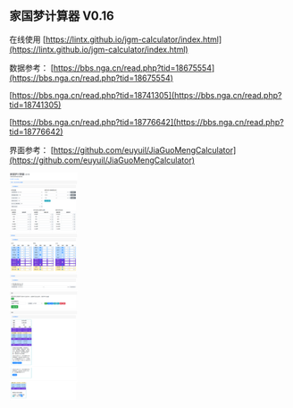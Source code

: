 ## 家国梦计算器 V0.16

在线使用
[https://lintx.github.io/jgm-calculator/index.html](https://lintx.github.io/jgm-calculator/index.html)

数据参考：
[https://bbs.nga.cn/read.php?tid=18675554](https://bbs.nga.cn/read.php?tid=18675554)

[https://bbs.nga.cn/read.php?tid=18741305](https://bbs.nga.cn/read.php?tid=18741305)

[https://bbs.nga.cn/read.php?tid=18776642](https://bbs.nga.cn/read.php?tid=18776642)

界面参考：
[https://github.com/euyuil/JiaGuoMengCalculator](https://github.com/euyuil/JiaGuoMengCalculator)

<img src="./screenshot/screenshot.png" style="zoom:40%" />